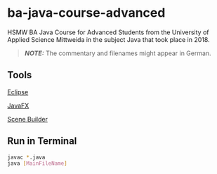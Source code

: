# ba-java-course-advanced
HSMW BA Java Course for Advanced Students from the University of Applied Science Mittweida in the subject Java that took place in 2018.

> **_NOTE:_** The commentary and filenames might appear in German.

## Tools

[Eclipse](https://www.eclipse.org)

[JavaFX](https://openjfx.io/)

[Scene Builder](https://gluonhq.com/products/scene-builder/)

## Run in Terminal

```bash
javac *.java
java [MainFileName]
```